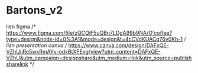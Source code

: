 # Bartons_v2

lien figma     /*   https://www.figma.com/file/zQCQiF5uQBn7LDgA99b9NA/O'coffee?type=design&node-id=0%3A1&mode=design&t=4cCVdKUACq76v0Kh-1  */ <br />
lien presentation canva /* https://www.canva.com/design/DAFxQE-VZhU/jRe5wxRmAYv-odxBtXFEvg/view?utm_content=DAFxQE-VZhU&utm_campaign=designshare&utm_medium=link&utm_source=publishsharelink */
